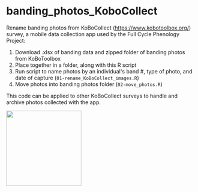 # banding_photos_KoboCollect

Rename banding photos from KoBoCollect (https://www.kobotoolbox.org/) survey, a mobile data collection app used by the Full Cycle Phenology Project:

1. Download .xlsx of banding data and zipped folder of banding photos from KoBoToolbox
1. Place together in a folder, along with this R script
1. Run script to name photos by an individual's band #, type of photo, and date of capture (`01-rename_KoBoCollect_images.R`)
1. Move photos into banding photos folder (`02-move_photos.R`)

This code can be applied to other KoBoCollect surveys to handle and archive photos collected with the app.

<img src="200375899_2019-05-29_frontPopsiclePhoto.jpg" width="200">


